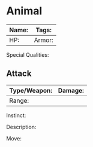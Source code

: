 # Animal
Name: | Tags:  
------| ------
HP:   | Armor:

Special Qualities:

## Attack
Type/Weapon: | Damage: 
-------------| -------
Range: |

Instinct:

Description:

Move:
